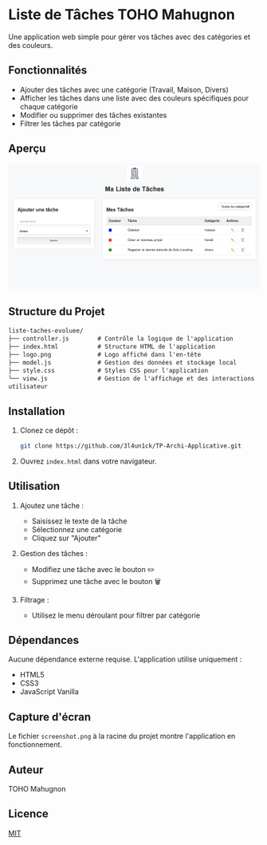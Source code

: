 # Liste de Tâches TOHO Mahugnon

Une application web simple pour gérer vos tâches avec des catégories et des couleurs.

## Fonctionnalités

- Ajouter des tâches avec une catégorie (Travail, Maison, Divers)
- Afficher les tâches dans une liste avec des couleurs spécifiques pour chaque catégorie
- Modifier ou supprimer des tâches existantes
- Filtrer les tâches par catégorie

## Aperçu

![Aperçu de l'application](screenshot.png)

## Structure du Projet

```
liste-taches-evoluee/
├── controller.js        # Contrôle la logique de l'application
├── index.html           # Structure HTML de l'application
├── logo.png             # Logo affiché dans l'en-tête
├── model.js             # Gestion des données et stockage local
├── style.css            # Styles CSS pour l'application
└── view.js              # Gestion de l'affichage et des interactions utilisateur
```

## Installation

1. Clonez ce dépôt :
   ```bash
   git clone https://github.com/3l4un1ck/TP-Archi-Applicative.git
   ```

2. Ouvrez `index.html` dans votre navigateur.

## Utilisation

1. Ajoutez une tâche :
   - Saisissez le texte de la tâche
   - Sélectionnez une catégorie
   - Cliquez sur "Ajouter"

2. Gestion des tâches :
   - Modifiez une tâche avec le bouton ✏️
   - Supprimez une tâche avec le bouton 🗑️

3. Filtrage :
   - Utilisez le menu déroulant pour filtrer par catégorie

## Dépendances

Aucune dépendance externe requise. L'application utilise uniquement :
- HTML5
- CSS3
- JavaScript Vanilla

## Capture d'écran

Le fichier `screenshot.png` à la racine du projet montre l'application en fonctionnement.

## Auteur

TOHO Mahugnon

## Licence

[MIT](LICENSE)
